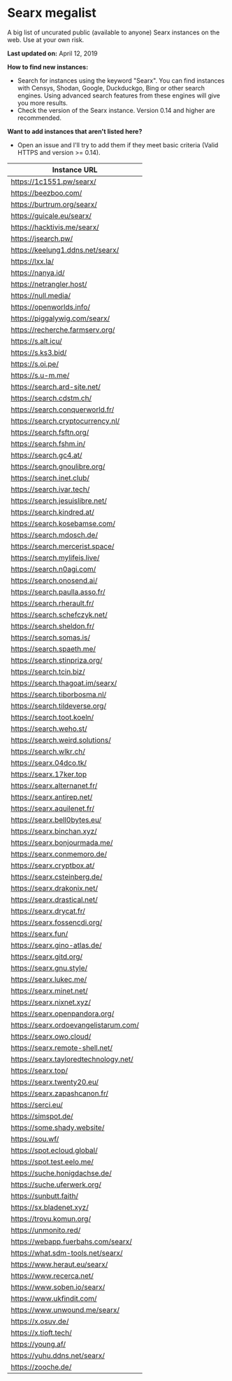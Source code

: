 # Searx megalist
A big list of uncurated public (available to anyone) Searx instances on the web. Use at your own risk.

**Last updated on:** April 12, 2019

**How to find new instances:**
* Search for instances using the keyword "Searx".
You can find instances with Censys, Shodan, Google, Duckduckgo, Bing or other search engines.
Using advanced search features from these engines will give you more results.
* Check the version of the Searx instance. Version 0.14 and higher are recommended.

**Want to add instances that aren't listed here?**
* Open an issue and I'll try to add them if they meet basic criteria (Valid HTTPS and version >= 0.14).

| Instance URL | 
|--
| https://1c1551.pw/searx/ |
| https://beezboo.com/ |
| https://burtrum.org/searx/ |
| https://guicale.eu/searx/ |
| https://hacktivis.me/searx/ |
| https://jsearch.pw/ |
| https://keelung1.ddns.net/searx/ |
| https://lxx.la/ |
| https://nanya.id/ |
| https://netrangler.host/ |
| https://null.media/ |
| https://openworlds.info/ |
| https://piggalywig.com/searx/ |
| https://recherche.farmserv.org/ |
| https://s.alt.icu/ |
| https://s.ks3.bid/ |
| https://s.oi.pe/ |
| https://s.u-m.me/ |
| https://search.ard-site.net/ |
| https://search.cdstm.ch/ |
| https://search.conquerworld.fr/ |
| https://search.cryptocurrency.nl/ |
| https://search.fsftn.org/ |
| https://search.fshm.in/ |
| https://search.gc4.at/ |
| https://search.gnoulibre.org/ |
| https://search.inet.club/ |
| https://search.ivar.tech/ |
| https://search.jesuislibre.net/ |
| https://search.kindred.at/ |
| https://search.kosebamse.com/ |
| https://search.mdosch.de/ |
| https://search.mercerist.space/ |
| https://search.mylifeis.live/ |
| https://search.n0agi.com/ |
| https://search.onosend.ai/ |
| https://search.paulla.asso.fr/ |
| https://search.rherault.fr/ |
| https://search.schefczyk.net/ |
| https://search.sheldon.fr/ |
| https://search.somas.is/ |
| https://search.spaeth.me/ |
| https://search.stinpriza.org/ |
| https://search.tcin.biz/ |
| https://search.thagoat.im/searx/ |
| https://search.tiborbosma.nl/ |
| https://search.tildeverse.org/ |
| https://search.toot.koeln/ |
| https://search.weho.st/ |
| https://search.weird.solutions/ |
| https://search.wlkr.ch/ |
| https://searx.04dco.tk/ |
| https://searx.17ker.top |
| https://searx.alternanet.fr/ |
| https://searx.antirep.net/ |
| https://searx.aquilenet.fr/ |
| https://searx.bell0bytes.eu/ |
| https://searx.binchan.xyz/ |
| https://searx.bonjourmada.me/ |
| https://searx.conmemoro.de/ |
| https://searx.cryptbox.at/ |
| https://searx.csteinberg.de/ |
| https://searx.drakonix.net/ |
| https://searx.drastical.net/ |
| https://searx.drycat.fr/ |
| https://searx.fossencdi.org/ |
| https://searx.fun/ |
| https://searx.gino-atlas.de/ |
| https://searx.gitd.org/ |
| https://searx.gnu.style/ |
| https://searx.lukec.me/ |
| https://searx.minet.net/ |
| https://searx.nixnet.xyz/ |
| https://searx.openpandora.org/ |
| https://searx.ordoevangelistarum.com/ |
| https://searx.owo.cloud/ |
| https://searx.remote-shell.net/ |
| https://searx.tayloredtechnology.net/ |
| https://searx.top/ |
| https://searx.twenty20.eu/ |
| https://searx.zapashcanon.fr/ |
| https://serci.eu/ |
| https://simspot.de/ |
| https://some.shady.website/ |
| https://sou.wf/ |
| https://spot.ecloud.global/ |
| https://spot.test.eelo.me/ |
| https://suche.honigdachse.de/ |
| https://suche.uferwerk.org/ |
| https://sunbutt.faith/ |
| https://sx.bladenet.xyz/ |
| https://trovu.komun.org/ |
| https://unmonito.red/ |
| https://webapp.fuerbahs.com/searx/ |
| https://what.sdm-tools.net/searx/ |
| https://www.heraut.eu/searx/ |
| https://www.recerca.net/ |
| https://www.soben.io/searx/ |
| https://www.ukfindit.com/ |
| https://www.unwound.me/searx/ |
| https://x.osuv.de/ |
| https://x.tioft.tech/ |
| https://young.af/ |
| https://yuhu.ddns.net/searx/ |
| https://zooche.de/ |

